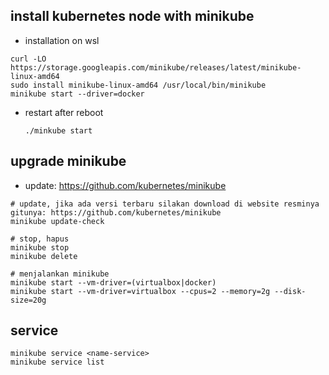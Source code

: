 ## install kubernetes node with minikube
- installation on wsl
```
curl -LO https://storage.googleapis.com/minikube/releases/latest/minikube-linux-amd64
sudo install minikube-linux-amd64 /usr/local/bin/minikube
minikube start --driver=docker
```

- restart after reboot
    ```
    ./minkube start
    ```

## upgrade minikube
- update: https://github.com/kubernetes/minikube
```
# update, jika ada versi terbaru silakan download di website resminya gitunya: https://github.com/kubernetes/minikube
minikube update-check

# stop, hapus
minikube stop
minikube delete 

# menjalankan minikube
minikube start --vm-driver=(virtualbox|docker)
minikube start --vm-driver=virtualbox --cpus=2 --memory=2g --disk-size=20g
```

## service
```
minikube service <name-service>
minikube service list
```